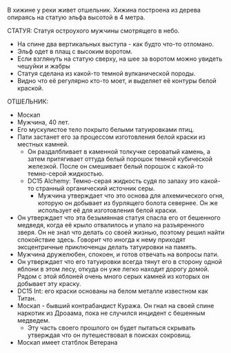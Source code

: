 В хижине у реки живет отшельник. Хижина построена из дерева опираясь на статую эльфа высотой в 4 метра. 

СТАТУЯ:
Статуя остроухого мужчины смотрящего в небо.
- На спине два вертикальных выступа - как будто что-то отломано.
- Эльф одет в плащ с высоким воротом.
- Если взглянуть на статую сверху, на шее за воротом можно увидеть чешуйки и жабры
- Статуя сделана из какой-то темной вулканической породы.
- Видно что её регулярно кто-то моет, и выделяет её контуры белой краской.

ОТШЕЛЬНИК:
- Москап
- Мужчина, 40 лет.
- Его мускулистое тело покрыто белыми татуировками птиц.
- Пати застанет его за процессом изготовления белой краски из местных камней.
	- Он раздалбливает в каменной толкучке сероватый камень, а затем притягивает оттуда белый порошок темной кубической железкой. После он смешивает белый порошок с какой-то темно-серой жидкостью.
	- DC15 Alchemy: Темно-серая жидкость судя по запаху это какой-то странный органический источник серы. 
		- Мужчина утверждает что это основа для алхемического огня, которую он добывает из бурлящего болота севернее. Он же использует её для изготовления белой краски.
- Он утверждает что эта безымянная статуя спасла его от бешенного медведя, когда её крыло отвалилось и упало на разъяренного зверя. Он не знал что делать со своей жизнью, поэтому решил найти спокойствие здесь. Говорит что иногда к нему приходят эксцентричные приключенцы делать татуировки на память.
- Мужчина дружелюбен, спокоен, и готов отвечать на вопросы пати. 
- Он утверждает что его татуировки всегда тянут его в сторону одной яблони в этом лесу, откуда он уже легко находит дорогу домой. Рядом с этой яблоней очень много серых камней из которых он добывает эту краску.
- DC15 Int: его краски основаны на белом металле известном как Титан. 
- Москап - бывший контрабандист Куража. Он гнал на своей спине наркотик из Дроаама, пока не случился инцидент с бешенным медведем. 
	- Эту часть своего прошлого он будет пытаться скрывать утверждая что он путешествовал в поисках сокровищ.
- Москап имеет статблок Ветерана